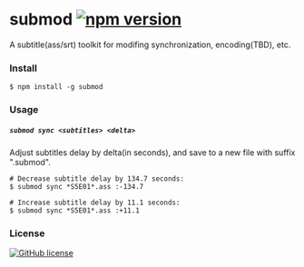 # submod [![npm version](https://img.shields.io/npm/v/submod.svg?style=flat-square)](http://www.npmjs.com/package/submod)

A subtitle(ass/srt) toolkit for modifing synchronization, encoding(TBD), etc.

### Install

```shell
$ npm install -g submod
```

### Usage

##### `submod sync <subtitles> <delta>`

Adjust subtitles delay by delta(in seconds), and save to a new file with suffix ".submod".

```shell
# Decrease subtitle delay by 134.7 seconds:
$ submod sync *S5E01*.ass :-134.7

# Increase subtitle delay by 11.1 seconds:
$ submod sync *S5E01*.ass :+11.1
```

### License

[![GitHub license](https://img.shields.io/github/license/mashape/apistatus.svg)](LICENSE)
